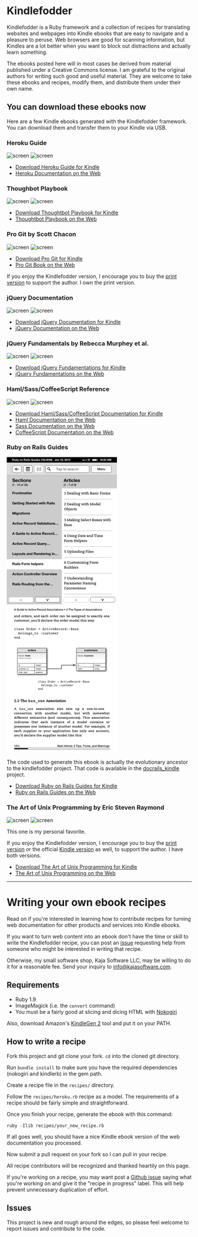 # Kindlefodder 

Kindlefodder is a Ruby framework and a collection of recipes for translating
websites and webpages into Kindle ebooks that are easy to navigate and a
pleasure to peruse. Web browsers are good for scanning information, but Kindles
are a lot better when you want to block out distractions and actually learn
something.

The ebooks posted here will in most cases be derived from material published
under a Creative Commons license.  I am grateful to the original authors
for writing such good and useful material. They are welcome to take these
ebooks and recipes, modify them, and distribute them under their own name. 

## You can download these ebooks now

Here are a few Kindle ebooks generated with the Kindlefodder framework.  You
can download them and transfer them to your Kindle via USB.

### Heroku Guide

![screen](https://github.com/danchoi/kindlefodder/raw/master/screenshots/toc-sm.gif)
![screen](https://github.com/danchoi/kindlefodder/raw/master/screenshots/article-sm.gif)

* [Download Heroku Guide for Kindle][heroku-mobi]
* [Heroku Documentation on the Web][heroku-web]

[heroku-mobi]:https://github.com/downloads/danchoi/kindlefodder/heroku-guide.2012-01-20.mobi
[heroku-web]:http://devcenter.heroku.com/categories/getting-started

### Thoughbot Playbook

![screen](https://github.com/danchoi/kindlefodder/raw/master/screenshots/thoughtbot-toc-sm.gif)
![screen](https://github.com/danchoi/kindlefodder/raw/master/screenshots/thoughtbot-article-sm.gif)

* [Download Thoughtbot Playbook for Kindle][thoughtbot-mobi]
* [Thoughtbot Playbook on the Web][thoughtbot-web]

[thoughtbot-mobi]:https://github.com/downloads/danchoi/kindlefodder/thoughtbot_playbook.2012-01-20.mobi
[thoughtbot-web]:http://playbook.thoughtbot.com/

### Pro Git by Scott Chacon

![screen](https://github.com/danchoi/kindlefodder/raw/master/screenshots/progit-toc-sm.gif)
![screen](https://github.com/danchoi/kindlefodder/raw/master/screenshots/progit-article-sm.gif)

* [Download Pro Git for Kindle][progit-mobi]
* [Pro Git Book on the Web][progit-web]

If you enjoy the Kindlefodder version, I encourage you to buy the [print
version][progit-print] to support the author.  I own the print version.

[progit-mobi]:https://github.com/downloads/danchoi/kindlefodder/pro_git.2012-01-21.mobi
[progit-web]:http://progit.org/book/
[progit-print]:http://www.amazon.com/Pro-Git-Chacon/dp/1430218339/ref=tmm_pap_title_0?ie=UTF8&qid=1327266631&sr=1-1

### jQuery Documentation

![screen](https://github.com/danchoi/kindlefodder/raw/master/screenshots/jquery-toc-sm.gif)
![screen](https://github.com/danchoi/kindlefodder/raw/master/screenshots/jquery-article-sm.gif)

* [Download jQuery Documentation for Kindle][jquery-mobi]
* [jQuery Documentation on the Web][jquery-web]

[jquery-mobi]:https://github.com/downloads/danchoi/kindlefodder/jquery.2012-01-21.mobi
[jquery-web]:http://docs.jquery.com/Main_Page

### jQuery Fundamentals by Rebecca Murphey et al.

![screen](https://github.com/danchoi/kindlefodder/raw/master/screenshots/murphey-toc-sm.gif)
![screen](https://github.com/danchoi/kindlefodder/raw/master/screenshots/murphey-article-sm.gif)

* [Download jQuery Fundamentations for Kindle][murphey-mobi]
* [jQuery Fundamentations on the Web][murphey-web]

[murphey-mobi]:https://github.com/downloads/danchoi/kindlefodder/jquery_fundamentals.2012-01-22.mobi
[murphey-web]:http://jqfundamentals.com/

### Haml/Sass/CoffeeScript Reference

![screen](https://github.com/danchoi/kindlefodder/raw/master/screenshots/frontend-toc-sm.gif)
![screen](https://github.com/danchoi/kindlefodder/raw/master/screenshots/frontend-article-sm.gif)

* [Download Haml/Sass/CoffeeScript Documentation for Kindle][frontend-mobi]
* [Haml Documentation on the Web][haml]
* [Sass Documentation on the Web][sass]
* [CoffeeScript Documentation on the Web][coffee]

[frontend-mobi]:https://github.com/downloads/danchoi/kindlefodder/frontend_bundle.2012-01-21.mobi
[haml]:http://haml-lang.com/docs/yardoc/file.HAML_REFERENCE.html
[sass]:http://sass-lang.com/docs/yardoc/file.SASS_REFERENCE.html
[coffee]:http://coffeescript.org/#comparisons

### Ruby on Rails Guides

![screen](https://github.com/danchoi/docrails_kindle/raw/master/images/screen1-sm.gif)
![screen](https://github.com/danchoi/docrails_kindle/raw/master/images/screen2-sm.gif)

The code used to generate this ebook is actually the evolutionary ancestor to
the kindlefodder project. That code is available in the
[docrails_kindle][docrails_kindle] project.

* [Download Ruby on Rails Guides for Kindle][railsguides-mobi]
* [Ruby on Rails Guides on the Web][railsguides-web]

[railsguides-mobi]:https://github.com/downloads/danchoi/kindlefodder/rails-guide.2012-01-18.mobi
[railsguides-web]:http://guides.rubyonrails.org/
[docrails_kindle]:https://github.com/danchoi/docrails_kindle

### The Art of Unix Programming by Eric Steven Raymond


![screen](https://github.com/danchoi/kindlefodder/raw/master/screenshots/unix-toc-sm.gif)
![screen](https://github.com/danchoi/kindlefodder/raw/master/screenshots/unix-article-sm.gif)

This one is my personal favorite. 

If you enjoy the Kindlefodder version, I encourage you to buy the [print
version][unix-print] or the official [Kindle version][unix-kindle] as well, to
support the author.  I have both versions.

* [Download The Art of Unix Programming for Kindle][unix-mobi]
* [The Art of Unix Programming on the Web][unix-web]

[unix-print]:http://www.amazon.com/exec/obidos/tg/detail/-/0131429019/104-5607387-8275944?v=glance
[unix-kindle]:http://www.amazon.com/Art-UNIX-Programming-ebook/dp/B003U2T5BA/ref=tmm_kin_title_0?ie=UTF8&m=AG56TWVU5XWC2
[unix-mobi]:https://github.com/downloads/danchoi/kindlefodder/unix.2012-01-22.mobi
[unix-web]:http://www.faqs.org/docs/artu/index.html


* * *

# Writing your own ebook recipes

Read on if you're interested in learning how to contribute recipes for turning
web documentation for other products and services into Kindle ebooks.

If you want to turn web content into an ebook don't have the time or skill to
write the Kindlefodder recipe, you can post an [issue][issues] requesting
help from someone who might be interested in writing that recipe.

Otherwise, my small software shop, Kaja Software LLC, may be willing to do
it for a reasonable fee. Send your inquiry to <info@kajasoftware.com>.


## Requirements

* Ruby 1.9
* ImageMagick (i.e. the `convert` command)
* You must be a fairly good at slicing and dicing HTML with [Nokogiri][nokogiri] 

[nokogiri]:http://nokogiri.org/

Also, download Amazon's [KindleGen 2][kindlegen] tool and put it on your PATH.

[kindlegen]:http://www.amazon.com/gp/feature.html?ie=UTF8&docId=1000234621

## How to write a recipe

Fork this project and git clone your fork. `cd` into the cloned git
directory.

Run `bundle install` to make sure you have the required dependencies
(nokogiri and kindlerb) in the gem path.

Create a recipe file in the `recipes/` directory.

Follow the `recipes/heroku.rb` recipe as a model. The requirements of a recipe
should be fairly simple and straightforward.

Once you finish your recipe, generate the ebook with this command:

    ruby -Ilib recipes/your_new_recipe.rb

If all goes well, you should have a nice Kindle ebook version of the web
documentation you processed.

Now submit a pull request on your fork so I can pull in your recipe.

All recipe contributors will be recognized and thanked heartily on this page.

If you're working on a recipe, you may want post a [Github issue][issues]
saying what you're working on and give it the "recipe in progress"
label. This will help prevent unnecessary duplication of effort.

[issues]:https://github.com/danchoi/kindlefodder/issues
[issues]:https://github.com/danchoi/kindlefodder/issues


## Issues

This project is new and rough around the edges, so please feel welcome to
report issues and contribute to the code. 

